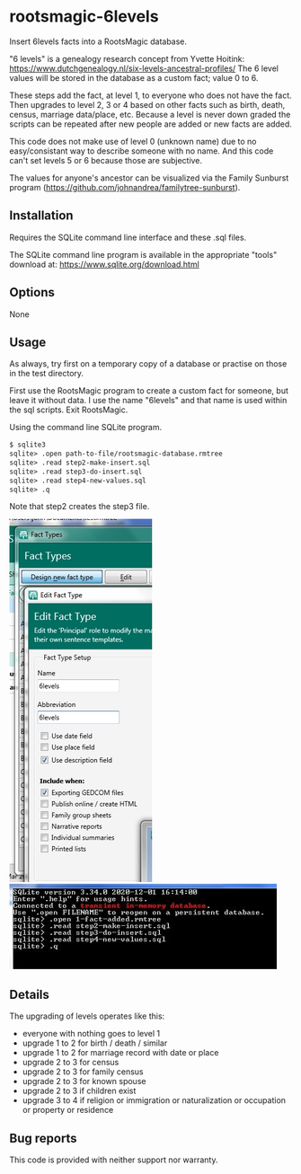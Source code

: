 # rootsmagic-6levels
Insert 6levels facts into a RootsMagic database.

"6 levels" is a genealogy research concept from Yvette Hoitink:
https://www.dutchgenealogy.nl/six-levels-ancestral-profiles/
The 6 level values will be stored in the database as a custom fact; value 0 to 6.

These steps add the fact, at level 1, to everyone who does not have the fact. Then
upgrades to level 2, 3 or 4 based on other facts such as birth, death, census, marriage data/place, etc.
Because a level is never down graded the scripts can be repeated after new people are added or new
facts are added.

This code does not make use of level 0 (unknown name) due to no easy/consistant way to
describe someone with no name. And this code can't set levels 5 or 6 because those
are subjective.

The values for anyone's ancestor can be visualized via the Family Sunburst program (https://github.com/johnandrea/familytree-sunburst).

## Installation

Requires the SQLite command line interface and these .sql files.

The SQLite command line program is available in the appropriate "tools" download at: https://www.sqlite.org/download.html

## Options

None

## Usage

As always, try first on a temporary copy of a database or practise on those in the test directory.

First use the RootsMagic program to create a custom fact for someone, but leave it without data.
I use the name "6levels" and that name is used within the sql scripts. Exit RootsMagic.

Using the command line SQLite program.
```
$ sqlite3
sqlite> .open path-to-file/rootsmagic-database.rmtree
sqlite> .read step2-make-insert.sql
sqlite> .read step3-do-insert.sql
sqlite> .read step4-new-values.sql
sqlite> .q
```

Note that step2 creates the step3 file.

![create fact](adding-fact.jpg)
![run scripts](run-scripts.jpg)


## Details

The upgrading of levels operates like this:
- everyone with nothing goes to level 1
- upgrade 1 to 2 for birth / death / similar
- upgrade 1 to 2 for marriage record with date or place
- upgrade 2 to 3 for census
- upgrade 2 to 3 for family census
- upgrade 2 to 3 for known spouse
- upgrade 2 to 3 if children exist
- upgrade 3 to 4 if religion or immigration or naturalization or occupation or property or residence

## Bug reports

This code is provided with neither support nor warranty.
